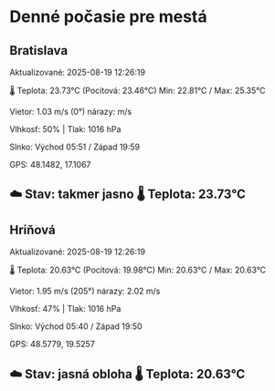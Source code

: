 ﻿# Denné počasie pre mestá

## Bratislava
Aktualizované: 2025-08-19 12:26:19

🌡️ Teplota: 23.73°C 
(Pocitová: 23.46°C)
Min: 22.81°C / Max: 25.35°C

Vietor: 1.03 m/s    (0°) 
nárazy:  m/s

Vlhkosť: 50% | Tlak: 1016 hPa

Slnko: Východ 05:51 / Západ 19:59

GPS: 48.1482, 17.1067

☁️ Stav: takmer jasno        🌡️ Teplota: 23.73°C
---

## Hriňová
Aktualizované: 2025-08-19 12:26:19

🌡️ Teplota: 20.63°C 
(Pocitová: 19.98°C)
Min: 20.63°C / Max: 20.63°C

Vietor: 1.95 m/s (205°)
nárazy: 2.02 m/s

Vlhkosť: 47% | Tlak: 1016 hPa

Slnko: Východ 05:40 / Západ 19:50

GPS: 48.5779, 19.5257

☁️ Stav: jasná obloha        🌡️ Teplota: 20.63°C
---
